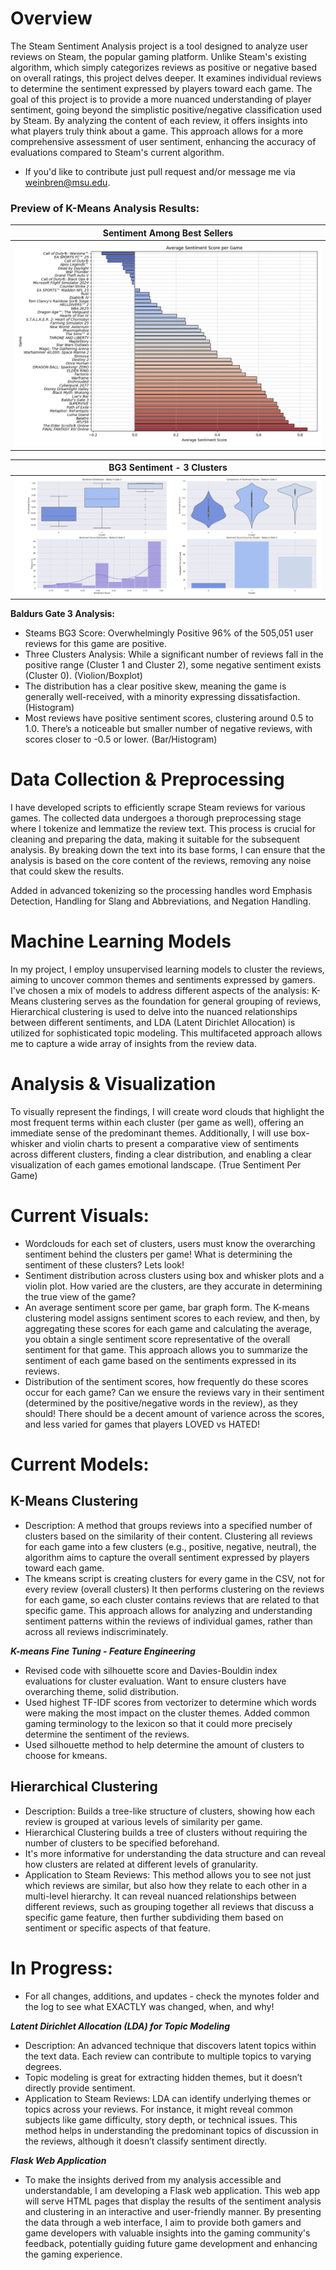 # Overview

The Steam Sentiment Analysis project is a tool designed to analyze user reviews on Steam, the popular gaming platform. Unlike Steam's existing algorithm, which simply categorizes reviews as positive or negative based on overall ratings, this project delves deeper. It examines individual reviews to determine the sentiment expressed by players toward each game.
The goal of this project is to provide a more nuanced understanding of player sentiment, going beyond the simplistic positive/negative classification used by Steam. By analyzing the content of each review, it offers insights into what players truly think about a game. This approach allows for a more comprehensive assessment of user sentiment, enhancing the accuracy of evaluations compared to Steam's current algorithm.
- If you'd like to contribute just pull request and/or message me via weinbren@msu.edu.


### Preview of K-Means Analysis Results:

| Sentiment Among Best Sellers | 
|----------|
| ![Figure 1](All_Games.png) | 


| BG3 Sentiment - 3 Clusters |
|----------|
| ![Figure 2](bg3.png) | 


**Baldurs Gate 3 Analysis:**
- Steams BG3 Score: Overwhelmingly Positive 96% of the 505,051 user reviews for this game are positive.
- Three Clusters Analysis: While a significant number of reviews fall in the positive range (Cluster 1 and Cluster 2), some negative sentiment exists (Cluster 0). (Violion/Boxplot)
- The distribution has a clear positive skew, meaning the game is generally well-received, with a minority expressing dissatisfaction. (Histogram)
- Most reviews have positive sentiment scores, clustering around 0.5 to 1.0.
There’s a noticeable but smaller number of negative reviews, with scores closer to -0.5 or lower. (Bar/Histogram)

# Data Collection & Preprocessing

I have developed scripts to efficiently scrape Steam reviews for various games. The collected data undergoes a thorough preprocessing stage where I tokenize and lemmatize the review text. This process is crucial for cleaning and preparing the data, making it suitable for the subsequent analysis. By breaking down the text into its base forms, I can ensure that the analysis is based on the core content of the reviews, removing any noise that could skew the results.

Added in advanced tokenizing so the processing handles word Emphasis Detection,  Handling for Slang and Abbreviations, and Negation Handling.

# Machine Learning Models

In my project, I employ unsupervised learning models to cluster the reviews, aiming to uncover common themes and sentiments expressed by gamers. I've chosen a mix of models to address different aspects of the analysis: K-Means clustering serves as the foundation for general grouping of reviews, Hierarchical clustering is used to delve into the nuanced relationships between different sentiments, and LDA (Latent Dirichlet Allocation) is utilized for sophisticated topic modeling. This multifaceted approach allows me to capture a wide array of insights from the review data.

# Analysis & Visualization

To visually represent the findings, I will create word clouds that highlight the most frequent terms within each cluster (per game as well), offering an immediate sense of the predominant themes. Additionally, I will use box-whisker and violin charts to present a comparative view of sentiments across different clusters, finding a clear distribution, and enabling a clear visualization of each games emotional landscape. (True Sentiment Per Game)

# Current Visuals:
- Wordclouds for each set of clusters, users must know the overarching sentiment behind the clusters per game! What is determining the sentiment of these clusters? Lets look!
- Sentiment distribution across clusters using box and whisker plots and a violin plot. How varied are the clusters, are they accurate in determining the true view of the game?
- An average sentiment score per game, bar graph form. The K-means clustering model assigns sentiment scores to each review, and then, by aggregating these scores for each game and calculating the average, you obtain a single sentiment score representative of the overall sentiment for that game. This approach allows you to summarize the sentiment of each game based on the sentiments expressed in its reviews.
- Distribution of the sentiment scores, how frequently do these scores occur for each game? Can we ensure the reviews vary in their sentiment (determined by the positive/negative words in the review), as they should! There should be a decent amount of varience across the scores, and less varied for games that players LOVED vs HATED!

# Current Models:

## K-Means Clustering
- Description: A method that groups reviews into a specified number of clusters based on the similarity of their content. Clustering all reviews for each game into a few clusters (e.g., positive, negative, neutral), the algorithm aims to capture the overall sentiment expressed by players toward each game.
- The kmeans script is creating clusters for every game in the CSV, not for every review (overall clusters) It then performs clustering on the reviews for each game, so each cluster contains reviews that are related to that specific game. This approach allows for analyzing and understanding sentiment patterns within the reviews of individual games, rather than across all reviews indiscriminately.

***K-means Fine Tuning - Feature Engineering***
- Revised code with silhouette score and Davies-Bouldin index evaluations for cluster evaluation. Want to ensure clusters have overarching theme, solid distribution.
- Used highest TF-IDF scores from vectorizer to determine which words were making the most impact on the cluster themes. Added common gaming terminology to the lexicon so that it could more precisely determine the sentiment of the reviews.
- Used silhouette method to help determine the amount of clusters to choose for kmeans.

## Hierarchical Clustering
- Description: Builds a tree-like structure of clusters, showing how each review is grouped at various levels of similarity per game.
- Hierarchical Clustering builds a tree of clusters without requiring the number of clusters to be specified beforehand. 
- It's more informative for understanding the data structure and can reveal how clusters are related at different levels of granularity.
- Application to Steam Reviews: This method allows you to see not just which reviews are similar, but also how they relate to each other in a multi-level hierarchy. It can reveal nuanced relationships between different reviews, such as grouping together all reviews that discuss a specific game feature, then further subdividing them based on sentiment or specific aspects of that feature.

# In Progress:

- For all changes, additions, and updates - check the mynotes folder and the log to see what EXACTLY was changed, when, and why!

***Latent Dirichlet Allocation (LDA) for Topic Modeling***
- Description: An advanced technique that discovers latent topics within the text data. Each review can contribute to multiple topics to varying degrees.
- Topic modeling is great for extracting hidden themes, but it doesn’t directly provide sentiment.
- Application to Steam Reviews: LDA can identify underlying themes or topics across your reviews. For instance, it might reveal common subjects like game difficulty, story depth, or technical issues. This method helps in understanding the predominant topics of discussion in the reviews, although it doesn’t classify sentiment directly.

***Flask Web Application***
- To make the insights derived from my analysis accessible and understandable, I am developing a Flask web application. This web app will serve HTML pages that display the results of the sentiment analysis and clustering in an interactive and user-friendly manner. By presenting the data through a web interface, I aim to provide both gamers and game developers with valuable insights into the gaming community's feedback, potentially guiding future game development and enhancing the gaming experience.
